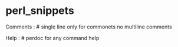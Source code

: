 # perl_snippets

Comments : # single line only  for commonets no multiline comments 

Help : # perdoc for any command help 
